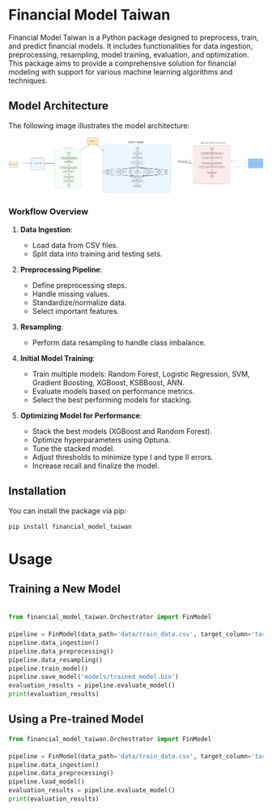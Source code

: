 # Financial Model Taiwan

Financial Model Taiwan is a Python package designed to preprocess, train, and predict financial models. It includes functionalities for data ingestion, preprocessing, resampling, model training, evaluation, and optimization. This package aims to provide a comprehensive solution for financial modeling with support for various machine learning algorithms and techniques.

## Model Architecture

The following image illustrates the model architecture:

![Model Architecture](./data/docs/ModelArchitecture.png)

### Workflow Overview

1. **Data Ingestion**:
   - Load data from CSV files.
   - Split data into training and testing sets.

2. **Preprocessing Pipeline**:
   - Define preprocessing steps.
   - Handle missing values.
   - Standardize/normalize data.
   - Select important features.

3. **Resampling**:
   - Perform data resampling to handle class imbalance.

4. **Initial Model Training**:
   - Train multiple models: Random Forest, Logistic Regression, SVM, Gradient Boosting, XGBoost, KSBBoost, ANN.
   - Evaluate models based on performance metrics.
   - Select the best performing models for stacking.

5. **Optimizing Model for Performance**:
   - Stack the best models (XGBoost and Random Forest).
   - Optimize hyperparameters using Optuna.
   - Tune the stacked model.
   - Adjust thresholds to minimize type I and type II errors.
   - Increase recall and finalize the model.

## Installation

You can install the package via pip:

```sh
pip install financial_model_taiwan
```

# Usage


## Training a New Model

```python

from financial_model_taiwan.Orchestrator import FinModel

pipeline = FinModel(data_path='data/train_data.csv', target_column='target')
pipeline.data_ingestion()
pipeline.data_preprocessing()
pipeline.data_resampling()
pipeline.train_model()
pipeline.save_model('models/trained_model.bin')
evaluation_results = pipeline.evaluate_model()
print(evaluation_results)

```

## Using a Pre-trained Model
```python
from financial_model_taiwan.Orchestrator import FinModel

pipeline = FinModel(data_path='data/train_data.csv', target_column='target', model_path='models/trained_model.bin')
pipeline.data_ingestion()
pipeline.data_preprocessing()
pipeline.load_model()
evaluation_results = pipeline.evaluate_model()
print(evaluation_results)

```
